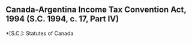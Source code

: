 ## Canada-Argentina Income Tax Convention Act, 1994 (S.C. 1994, c. 17, Part IV)
  *[S.C.]: Statutes of Canada
